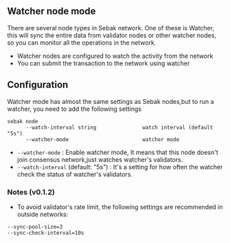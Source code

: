 ## Watcher node mode

There are several node types in Sebak network. One of these is Watcher, this will sync the entire data from validator nodes or other watcher nodes, so you can monitor all the operations in the network. 

- Watcher nodes are configured to watch the activity from the network
- You can submit the transaction to the network using watcher


## Configuration 

Watcher mode has almost the same settings as Sebak nodes,but to run a watcher, you need to add the following settings

```
sebak node 
      --watch-interval string               watch interval (default "5s")
      --watcher-mode                        watcher mode
```

- `--watcher-mode` :  Enable watcher mode, It means that this node doesn't join consensus network,just watches watcher's validators.
- `--watch-interval` (default: "5s") : It's a setting for how often the watcher check the status of watcher's validators.


### Notes (v0.1.2)

- To avoid validator's rate limit, the following settings are recommended in outside networks:

```
--sync-pool-size=3
--sync-check-interval=10s
```



